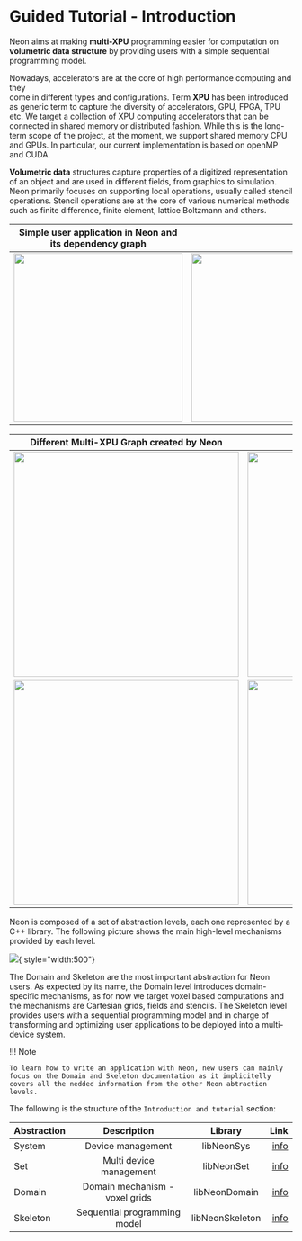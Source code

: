 # Guided Tutorial - Introduction

Neon aims at making **multi-XPU** programming easier for computation on **volumetric data structure** by providing users
with a simple sequential programming model.

Nowadays, accelerators are at the core of high performance computing and they   
 come in different types and configurations. Term **XPU** has been introduced as generic term to capture the diversity of accelerators, GPU, FPGA, TPU etc.
We target a collection of XPU computing accelerators that can be connected in shared memory or distributed fashion.
While this is the long-term scope of the project, at the moment, we support shared memory CPU and GPUs.
In particular, our current implementation is based on openMP and CUDA.

**Volumetric data** structures capture properties of a digitized representation of an object and are used in different
fields, from graphics to simulation. Neon primarily focuses on supporting local operations, usually called stencil
operations. Stencil operations are at the core of various numerical methods such as finite difference, finite element,
lattice Boltzmann and others.

| Simple user application in Neon and its dependency graph                                    |                                                                                             |
|---------------------------------------------------------------------------------------------|---------------------------------------------------------------------------------------------|
| <image src = "/learn/guided-tutorials/img/axpy-laplace-dot-code.png" width="300px"></image> | <image src = "/learn/guided-tutorials/img/axpy-laplace-dot-app.png" width="300px" ></image> |

| Different Multi-XPU Graph created by Neon                                                   ||
|---------------------------------------------------------------------------------------------|----------------------------------------------------------------------------------------------|
| <image src = "/learn/guided-tutorials/img/axpy-laplace-dot-nocc.png" width="400px"></image> |<image src = "/learn/guided-tutorials/img/axpy-laplace-dot-eocc.png" width="400px"></image>  |
| <image src = "/learn/guided-tutorials/img/axpy-laplace-dot-socc.png" width="400px"></image> |<image src = "/learn/guided-tutorials/img/axpy-laplace-dot-e2occ.png" width="400px"></image> |

Neon is composed of a set of abstraction levels, each one represented by a C++ library.
The following picture shows the main high-level mechanisms provided by each level.

![](img/neon-layers.png){ style="width:500"}

The Domain and Skeleton are the most important abstraction for Neon users.
As expected by its name, the Domain level introduces domain-specific mechanisms, as for now we target voxel based
computations and the mechanisms are Cartesian grids, fields and stencils. The Skeleton level provides users with a
sequential programming model and in charge of transforming and optimizing user applications to be deployed into a
multi-device system.

!!! Note

    To learn how to write an application with Neon, new users can mainly focus on the Domain and Skeleton documentation as it implicitelly covers all the nedded information from the other Neon abtraction levels. 

The following is the structure of the `Introduction and tutorial` section:


<center>

| Abstraction |           Description           |     Library     |                                   Link |
|-------------|:-------------------------------:|:---------------:|---------------------------------------:|
| System      |        Device management        |   libNeonSys    |   [info](the-bases/01-system-level.md) |
| Set         |     Multi device management     |   libNeonSet    |  [info](the-bases/02-the-set-level.md) |
| Domain      | Domain mechanism  - voxel grids |  libNeonDomain  |   [info](the-bases/03-domain-level.md) |
| Skeleton    |  Sequential programming model   | libNeonSkeleton | [info](the-bases/04-skeleton-level.md) |

</center>